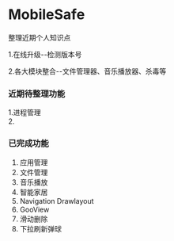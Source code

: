 # MobileSafe
整理近期个人知识点

1.在线升级--检测版本号

2.各大模块整合--文件管理器、音乐播放器、杀毒等

### 近期待整理功能

1.进程管理	
2.

### 已完成功能

1. 应用管理
1. 文件管理
1. 音乐播放
1. 智能家居
1. Navigation Drawlayout
1. GooView
1. 滑动删除
1. 下拉刷新弹球

